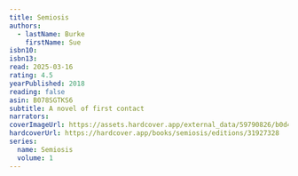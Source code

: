 ```yaml
---
title: Semiosis
authors:
  - lastName: Burke
    firstName: Sue
isbn10:
isbn13:
read: 2025-03-16
rating: 4.5
yearPublished: 2018
reading: false
asin: B078SGTKS6
subtitle: A novel of first contact
narrators:
coverImageUrl: https://assets.hardcover.app/external_data/59790826/b0d42b0cf761926c669a35d1a157cc3767e1f5cf.jpeg
hardcoverUrl: https://hardcover.app/books/semiosis/editions/31927328
series:
  name: Semiosis
  volume: 1
---
```

